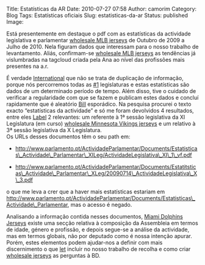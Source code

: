 Title: ﻿﻿﻿﻿Estatísticas da AR
Date: 2010-07-27 07:58
Author: camorim
Category: Blog
Tags: Estatísticas oficiais
Slug: estatisticas-da-ar
Status: published
Image:

Está presentemente em destaque o pdf com as estatísticas da actividade legislativa e parlamentar [wholesale MLB jerseys](http://www.wholesalenfljerseyslan.com) de Outubro de 2009 a Julho de 2010. Nela figuram dados que interessam para o nosso trabalho de levantamento. Aliás, confirmam-se [wholesale MLB jerseys](http://www.wholesalenfljerseysgest.com) as tendências já vislumbradas na tagcloud criada pela Ana ao nível das profissões mais presentes na a.r.

É verdade [International](http://www.tshrinternational.com/news/tshr-international-company-website-update-2/) que não se trata de duplicação de informação, porque nós percorremos todas as [\#1](http://www.transparenciahackday.org/2010/07/hello-world/) legislaturas e estas estatísticas são dados de um determinado período de tempo. Além disso, tive o cuidado de verificar a regularidade com que se fazem e publicam estes dados e concluí rapidamente que é aleatório [Bill](http://steaksonaplain.com/president-bill-clinton/) esporádico. Na pesquisa procurei o texto exacto “estatísticas da actividade” e só me foram devolvidos 4 resultados, entre eles [Label](http://www.lofi45.com/kasey-taylor-plays-at-fake-chow-this-saturday-night-14th-june/) 2 relevantes: um referente à 1ª sessão legislativa da XI Legislatura (em curso) [wholesale Minnesota Vikings jerseys](http://www.minnesotavikingsjerseyspop.com) e um relativo à 3ª sessão legislativa da X Legislatura.  
Os URLs desses documentos têm o seu path em:

-   http://www.parlamento.pt/ActividadeParlamentar/Documents/Estatisticas\_Actividade\_Parlamentar\_XILeg/ActividadeLegislativa\_XI\_1\_vf.pdf

-   http://www.parlamento.pt/ActividadeParlamentar/Documents/Estatitsticas\_Actividade\_Parlamentar\_XLeg/20090714\_ActividadeLegislativa\_X\_3.pdf

o que me leva a crer que a haver mais estatísticas estariam em http://www.parlamento.pt/ActividadeParlamentar/Documents/Estatisticas\_Actividade\_Parlamentar, mas o acesso é negado.

Analisando a informação contida nesses documentos, [Miami Dolphins Jerseys](https://www.miamidolphinsjerseyspop.com) existe uma secção relativa à composição da Assembleia em termos de idade, género e profissão, e depois segue-se a análise da actividade, mas em termos globais, não por deputado como é nossa intenção apurar. Porém, estes elementos podem ajudar-nos a definir com mais discernimento o que [let](https://www.blackobp.com/latest-wordpress-news/) incluir no nosso trabalho de recolha e como criar [wholesale jerseys](http://www.baltimoreravensjerseyspop.com) as perguntas à BD.

